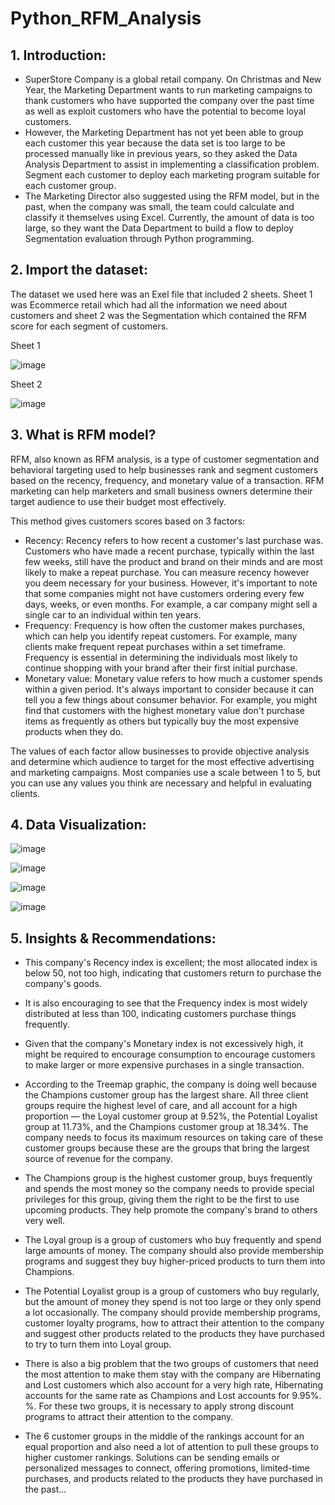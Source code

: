 # Python_RFM_Analysis

## 1. Introduction:

* SuperStore Company is a global retail company. On Christmas and New Year, the Marketing Department wants to run marketing campaigns to thank customers who have supported the company over the past time as well as exploit customers who have the potential to become loyal customers.
* However, the Marketing Department has not yet been able to group each customer this year because the data set is too large to be processed manually like in previous years, so they asked the Data Analysis Department to assist in implementing a classification problem. Segment each customer to deploy each marketing program suitable for each customer group.
* The Marketing Director also suggested using the RFM model, but in the past, when the company was small, the team could calculate and classify it themselves using Excel. Currently, the amount of data is too large, so they want the Data Department to build a flow to deploy Segmentation evaluation through Python programming.

## 2. Import the dataset:

The dataset we used here was an Exel file that included 2 sheets. Sheet 1 was Ecommerce retail which had all the information we need about customers and sheet 2 was the Segmentation which contained the RFM score for each segment of customers.

Sheet 1

![image](https://github.com/ngocthien2409/Python_RFM_Analysis/assets/155359458/cb753eb5-9db5-4bc9-a093-bfa2b9c9df7b)

Sheet 2

![image](https://github.com/ngocthien2409/Python_RFM_Analysis/assets/155359458/b24f9e77-88f7-4fd3-abb2-80a68d73473b)

## 3. What is RFM model?

RFM, also known as RFM analysis, is a type of customer segmentation and behavioral targeting used to help businesses rank and segment customers based on the recency, frequency, and monetary value of a transaction. RFM marketing can help marketers and small business owners determine their target audience to use their budget most effectively.

This method gives customers scores based on 3 factors:

* Recency: Recency refers to how recent a customer's last purchase was. Customers who have made a recent purchase, typically within the last few weeks, still have the product and brand on their minds and are most likely to make a repeat purchase. You can measure recency however you deem necessary for your business. However, it's important to note that some companies might not have customers ordering every few days, weeks, or even months. For example, a car company might sell a single car to an individual within ten years.
* Frequency: Frequency is how often the customer makes purchases, which can help you identify repeat customers. For example, many clients make frequent repeat purchases within a set timeframe. Frequency is essential in determining the individuals most likely to continue shopping with your brand after their first initial purchase.
* Monetary value: Monetary value refers to how much a customer spends within a given period. It's always important to consider because it can tell you a few things about consumer behavior. For example, you might find that customers with the highest monetary value don't purchase items as frequently as others but typically buy the most expensive products when they do.
 
The values of each factor allow businesses to provide objective analysis and determine which audience to target for the most effective advertising and marketing campaigns. Most companies use a scale between 1 to 5, but you can use any values you think are necessary and helpful in evaluating clients.

## 4. Data Visualization:

![image](https://github.com/ngocthien2409/Python_RFM_Analysis/assets/155359458/caa45393-ecf2-4033-8c7a-972ef5d828da)

![image](https://github.com/ngocthien2409/Python_RFM_Analysis/assets/155359458/7bfbff57-482f-4e8d-be4d-16550e0813d5)

![image](https://github.com/ngocthien2409/Python_RFM_Analysis/assets/155359458/ffb6420d-1dd6-487b-a3a9-91371eccc389)

![image](https://github.com/ngocthien2409/Python_RFM_Analysis/assets/155359458/43f86844-4ac8-4160-83f8-9bfb81f91a18)

## 5. Insights & Recommendations:

* This company's Recency index is excellent; the most allocated index is below 50, not too high, indicating that customers return to purchase the company's goods.

* It is also encouraging to see that the Frequency index is most widely distributed at less than 100, indicating customers purchase things frequently.

* Given that the company's Monetary index is not excessively high, it might be required to encourage consumption to encourage customers to make larger or more expensive purchases in a single transaction.

* According to the Treemap graphic, the company is doing well because the Champions customer group has the largest share. All three client groups require the highest level of care, and all account for a high proportion — the Loyal customer group at 9.52%, the Potential Loyalist group at 11.73%, and the Champions customer group at 18.34%. The company needs to focus its maximum resources on taking care of these customer groups because these are the groups that bring the largest source of revenue for the company.

* The Champions group is the highest customer group, buys frequently and spends the most money so the company needs to provide special privileges for this group, giving them the right to be the first to use upcoming products. They help promote the company's brand to others very well.

* The Loyal group is a group of customers who buy frequently and spend large amounts of money. The company should also provide membership programs and suggest they buy higher-priced products to turn them into Champions.

* The Potential Loyalist group is a group of customers who buy regularly, but the amount of money they spend is not too large or they only spend a lot occasionally. The company should provide membership programs, customer loyalty programs, how to attract their attention to the company and suggest other products related to the products they have purchased to try to turn them into Loyal group.

* There is also a big problem that the two groups of customers that need the most attention to make them stay with the company are Hibernating and Lost customers which also account for a very high rate, Hibernating accounts for the same rate as Champions and Lost accounts for 9.95%. %. For these two groups, it is necessary to apply strong discount programs to attract their attention to the company.

* The 6 customer groups in the middle of the rankings account for an equal proportion and also need a lot of attention to pull these groups to higher customer rankings. Solutions can be sending emails or personalized messages to connect, offering promotions, limited-time purchases, and products related to the products they have purchased in the past...
